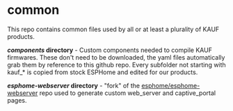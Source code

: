 # common
This repo contains common files used by all or at least a plurality of KAUF products.

***components* directory** - Custom components needed to compile KAUF firmwares. These don't need to be downloaded, the yaml files automatically grab them by reference to this github repo. Every subfolder not starting with kauf_* is copied from stock ESPHome and edited for our products.

***esphome-webserver* directory** - "fork" of the [esphome/esphome-webserver](https://github.com/esphome/esphome-webserver) repo used to generate custom web_server and captive_portal pages.
